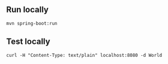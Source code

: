 ## Run locally
```
mvn spring-boot:run
```

## Test locally
```
curl -H "Content-Type: text/plain" localhost:8080 -d World
```